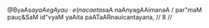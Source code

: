 @ByaAs$ayaAegAyau·e(na caetas$aA naAnyagAAimanaA /
par"maM pauç&SaM id"vyaM yaAita paATaARnauicantayana, // 8 //